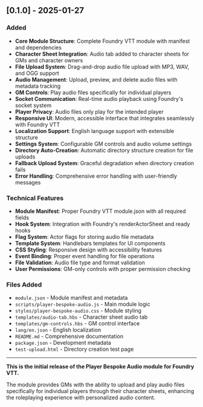 ## [0.1.0] - 2025-01-27

### Added

- **Core Module Structure**: Complete Foundry VTT module with manifest and dependencies
- **Character Sheet Integration**: Audio tab added to character sheets for GMs and character owners
- **File Upload System**: Drag-and-drop audio file upload with MP3, WAV, and OGG support
- **Audio Management**: Upload, preview, and delete audio files with metadata tracking
- **GM Controls**: Play audio files specifically for individual players
- **Socket Communication**: Real-time audio playback using Foundry's socket system
- **Player Privacy**: Audio files only play for the intended player
- **Responsive UI**: Modern, accessible interface that integrates seamlessly with Foundry VTT
- **Localization Support**: English language support with extensible structure
- **Settings System**: Configurable GM controls and audio volume settings
- **Directory Auto-Creation**: Automatic directory structure creation for file uploads
- **Fallback Upload System**: Graceful degradation when directory creation fails
- **Error Handling**: Comprehensive error handling with user-friendly messages

### Technical Features

- **Module Manifest**: Proper Foundry VTT module.json with all required fields
- **Hook System**: Integration with Foundry's renderActorSheet and ready hooks
- **Flag System**: Actor flags for storing audio file metadata
- **Template System**: Handlebars templates for UI components
- **CSS Styling**: Responsive design with accessibility features
- **Event Binding**: Proper event handling for file operations
- **File Validation**: Audio file type and format validation
- **User Permissions**: GM-only controls with proper permission checking

### Files Added

- `module.json` - Module manifest and metadata
- `scripts/player-bespoke-audio.js` - Main module logic
- `styles/player-bespoke-audio.css` - Module styling
- `templates/audio-tab.hbs` - Character sheet audio tab
- `templates/gm-controls.hbs` - GM control interface
- `lang/en.json` - English localization
- `README.md` - Comprehensive documentation
- `package.json` - Development metadata
- `test-upload.html` - Directory creation test page

---

**This is the initial release of the Player Bespoke Audio module for Foundry VTT.**

The module provides GMs with the ability to upload and play audio files specifically for individual players through their character sheets, enhancing the roleplaying experience with personalized audio content.
